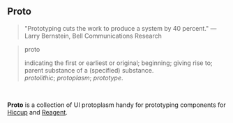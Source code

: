 ## Proto

> "Prototyping cuts the work to produce a system by 40 percent."
> — Larry Bernstein, Bell Communications Research


> proto
>
> indicating the first or earliest or original; beginning; giving rise to; parent substance of a (specified) substance.<br>
> _protolithic_; _protoplasm_; _prototype_.

<br>

__Proto__ is a collection of UI protoplasm handy for prototyping components for [Hiccup](https://github.com/weavejester/hiccup) and [Reagent](https://github.com/reagent-project/reagent).
